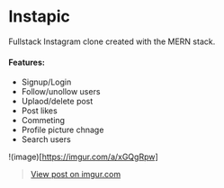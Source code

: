 # Instapic

Fullstack Instagram clone created with the MERN stack. 

#### Features:
* Signup/Login
* Follow/unollow users
* Uplaod/delete post
* Post likes 
* Commeting 
* Profile picture chnage
* Search users

!(image)[https://imgur.com/a/xGQgRpw]

<blockquote class="imgur-embed-pub" lang="en" data-id="Kfl3tuc"><a href="https://imgur.com/Kfl3tuc">View post on imgur.com</a></blockquote><script async src="//s.imgur.com/min/embed.js" charset="utf-8"></script>
